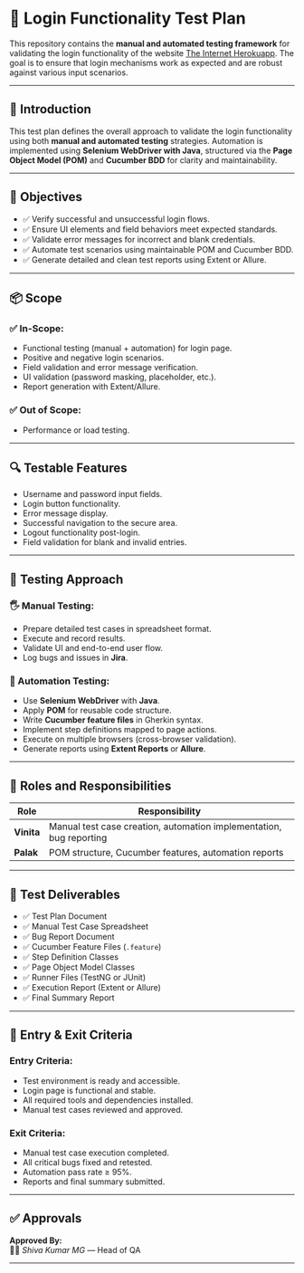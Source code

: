 # 🔐 Login Functionality Test Plan

This repository contains the **manual and automated testing framework** for validating the login functionality of the website [The Internet Herokuapp](https://theinternet.herokuapp.com/login). The goal is to ensure that login mechanisms work as expected and are robust against various input scenarios.

---

## 📌 Introduction

This test plan defines the overall approach to validate the login functionality using both **manual and automated testing** strategies. Automation is implemented using **Selenium WebDriver with Java**, structured via the **Page Object Model (POM)** and **Cucumber BDD** for clarity and maintainability.

---

## 🎯 Objectives

- ✅ Verify successful and unsuccessful login flows.
- ✅ Ensure UI elements and field behaviors meet expected standards.
- ✅ Validate error messages for incorrect and blank credentials.
- ✅ Automate test scenarios using maintainable POM and Cucumber BDD.
- ✅ Generate detailed and clean test reports using Extent or Allure.

---

## 📦 Scope

### ✅ In-Scope:
- Functional testing (manual + automation) for login page.
- Positive and negative login scenarios.
- Field validation and error message verification.
- UI validation (password masking, placeholder, etc.).
- Report generation with Extent/Allure.

### ✅  Out of Scope:
- Performance or load testing.

---

## 🔍 Testable Features

- Username and password input fields.
- Login button functionality.
- Error message display.
- Successful navigation to the secure area.
- Logout functionality post-login.
- Field validation for blank and invalid entries.

---

## 🧪 Testing Approach

### 🖐️ Manual Testing:
- Prepare detailed test cases in spreadsheet format.
- Execute and record results.
- Validate UI and end-to-end user flow.
- Log bugs and issues in **Jira**.

### 🤖 Automation Testing:
- Use **Selenium WebDriver** with **Java**.
- Apply **POM** for reusable code structure.
- Write **Cucumber feature files** in Gherkin syntax.
- Implement step definitions mapped to page actions.
- Execute on multiple browsers (cross-browser validation).
- Generate reports using **Extent Reports** or **Allure**.

---

## 👥 Roles and Responsibilities

| Role  | Responsibility |
|-------|----------------|
| **Vinita** | Manual test case creation, automation implementation, bug reporting |
| **Palak** | POM structure, Cucumber features, automation reports |

---

## 📄 Test Deliverables

- ✅ Test Plan Document  
- ✅ Manual Test Case Spreadsheet  
- ✅ Bug Report Document  
- ✅ Cucumber Feature Files (`.feature`)  
- ✅ Step Definition Classes  
- ✅ Page Object Model Classes  
- ✅ Runner Files (TestNG or JUnit)  
- ✅ Execution Report (Extent or Allure)  
- ✅ Final Summary Report  

---

## 🚦 Entry & Exit Criteria

### Entry Criteria:
- Test environment is ready and accessible.
- Login page is functional and stable.
- All required tools and dependencies installed.
- Manual test cases reviewed and approved.

### Exit Criteria:
- Manual test case execution completed.
- All critical bugs fixed and retested.
- Automation pass rate ≥ 95%.
- Reports and final summary submitted.

---

## ✅ Approvals

**Approved By:**  
🧑‍💼 *Shiva Kumar MG* — Head of QA

---

